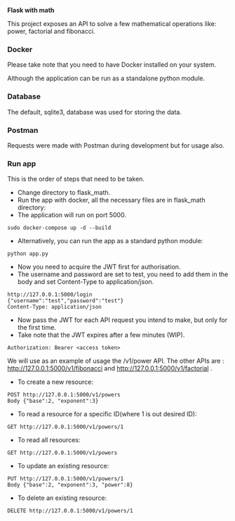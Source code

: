 **Flask with math**

This project exposes an API to solve a few mathematical operations like: power, factorial and fibonacci.

### Docker

Please take note that you need to have Docker installed on your system.

Although the application can be run as a standalone python module.

### Database

The default, sqlite3, database was used for storing the data.

### Postman

Requests were made with Postman during development but for usage also.

### Run app

This is the order of steps that need to be taken.

* Change directory to flask_math.
* Run the app with docker, all the necessary files are in flask_math directory:
* The application will run on port 5000.

```flask
sudo docker-compose up -d --build
```

* Alternatively, you can run the app as a standard python module:

```flask
python app.py
```

* Now you need to acquire the JWT first for authorisation.
* The username and password are set to test, you need to add them in the body and set Content-Type to application/json.

```flask
http://127.0.0.1:5000/login
{"username":"test","password":"test"}
Content-Type: application/json
```

* Now pass the JWT for each API request you intend to make, but only for the first time.
* Take note that the JWT expires after a few minutes (WIP).

```flask
Authorization: Bearer <access token>
```

We will use as an example of usage the /v1/power API. The other APIs are : http://127.0.0.1:5000/v1/fibonacci
and http://127.0.0.1:5000/v1/factorial .

* To create a new resource:

```flask
POST http://127.0.0.1:5000/v1/powers
Body {"base":2, "exponent":3}
```

* To read a resource for a specific ID(where 1 is out desired ID):
```flask
GET http://127.0.0.1:5000/v1/powers/1
```

* To read all resources:
```flask
GET http://127.0.0.1:5000/v1/powers
```

* To update an existing resource:
```flask
PUT http://127.0.0.1:5000/v1/powers/1
Body {"base":2, "exponent":3, "power":8}
```

* To delete an existing resource:
```flask
DELETE http://127.0.0.1:5000/v1/powers/1
```
